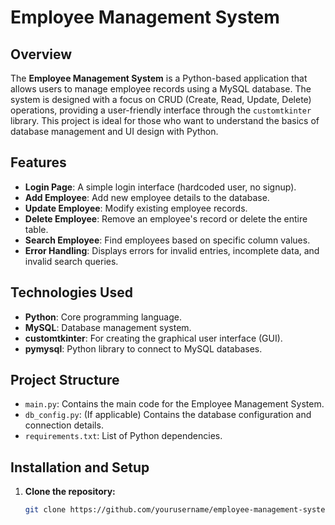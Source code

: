 # Employee Management System

## Overview
The **Employee Management System** is a Python-based application that allows users to manage employee records using a MySQL database. The system is designed with a focus on CRUD (Create, Read, Update, Delete) operations, providing a user-friendly interface through the `customtkinter` library. This project is ideal for those who want to understand the basics of database management and UI design with Python.

## Features
- **Login Page**: A simple login interface (hardcoded user, no signup).
- **Add Employee**: Add new employee details to the database.
- **Update Employee**: Modify existing employee records.
- **Delete Employee**: Remove an employee's record or delete the entire table.
- **Search Employee**: Find employees based on specific column values.
- **Error Handling**: Displays errors for invalid entries, incomplete data, and invalid search queries.

## Technologies Used
- **Python**: Core programming language.
- **MySQL**: Database management system.
- **customtkinter**: For creating the graphical user interface (GUI).
- **pymysql**: Python library to connect to MySQL databases.

## Project Structure
- `main.py`: Contains the main code for the Employee Management System.
- `db_config.py`: (If applicable) Contains the database configuration and connection details.
- `requirements.txt`: List of Python dependencies.

## Installation and Setup
1. **Clone the repository:**
   ```bash
   git clone https://github.com/yourusername/employee-management-system.git
